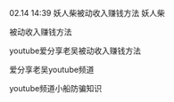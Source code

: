 02.14 14:39
妖人柴被动收入赚钱方法
妖人柴


被动收入赚钱方法




youtube爱分享老吴被动收入赚钱方法

爱分享老吴youtube频道



youtube频道小船防骗知识

